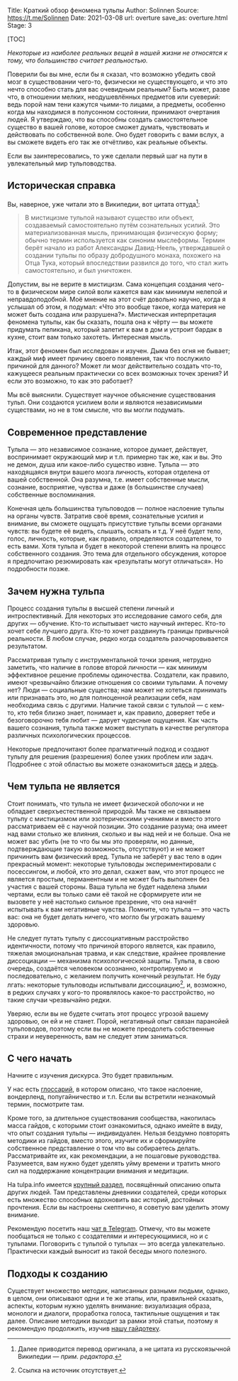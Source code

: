 Title: Краткий обзор феномена тульпы
Author: Solinnen
Source: https://t.me/Solinnen
Date: 2021-03-08
url: overture
save_as: overture.html
Stage: 3

[TOC]

_Некоторые из наиболее реальных вещей в нашей жизни не относятся к тому, что большинство считает реальностью._

Поверили бы вы мне, если бы я сказал, что возможно убедить свой мозг в существовании чего-то, физически не существующего, и что это нечто способно стать для вас очевидным реальным? Быть может, разве что, в отношении мелких, неодушевлённых предметов или суеверий: ведь порой нам тени кажутся чьими-то лицами, а предметы, особенно когда мы находимся в полусонном состоянии, принимают очертания людей. Я утверждаю, что вы способны создать самостоятельное существо в вашей голове, которое сможет думать, чувствовать и действовать по собственной воле. Оно будет говорить с вами вслух, а вы сможете видеть его так же отчётливо, как реальные объекты.

Если вы заинтересовались, то уже сделали первый шаг на пути в увлекательный мир тульповодства.

## Историческая справка

Вы, наверное, уже читали это в Википедии, вот цитата оттуда[^1]:

[^1]: Далее приводится перевод оригинала, а не цитата из русскоязычной Википедии — _прим. редактора_.

> В мистицизме тульпой называют существо или объект, создаваемый самостоятельно путём сознательных усилий. Это материализованная мысль, принимающая физическую форму; обычно термин используется как синоним мыслеформы. Термин берёт начало из работ Александры Давид-Неель, утверждавшей о создании тульпы по образу добродушного монаха, похожего на Отца Тука, который впоследствии развился до того, что стал жить самостоятельно, и был уничтожен.

Допустим, вы не верите в мистицизм. Сама концепция создания чего-то в физическом мире силой воли кажется вам как минимум нелепой и неправдоподобной. Моё мнение на этот счёт довольно научно, когда я услышал об этом, я подумал: «Что это вообще такое, когда материя не может быть создана или разрушена?». Мистическая интерпретация феномена тульпы, как бы сказать, пошла она к чёрту — вы можете придумать пеликана, который залетит к вам в дом и устроит бардак в кухне, стоит вам только захотеть. Интересная мысль.

Итак, этот феномен был исследован и изучен. Дыма без огня не бывает; каждый миф имеет причину своего появления, так что послужило причиной для данного? Может ли мозг действительно создать что-то, кажущееся реальным практически со всех возможных точек зрения? И если это возможно, то как это работает?

Мы всё выяснили. Существует научное объяснение существования тульп. Они создаются усилием воли и являются независимыми существами, но не в том смысле, что вы могли подумать.

## Современное представление

Тульпа — это независимое сознание, которое думает, действует, воспринимает окружающий мир и т.п. примерно так же, как и вы. Это не демон, душа или какое-либо существо извне. Тульпа — это находящаяся внутри вашего мозга личность, которая отделена от вашей собственной. Она разумна, т.е. имеет собственные мысли, сознание, восприятие, чувства и даже (в большинстве случаев) собственные воспоминания.

Конечная цель большинства тульповодов — полное наслоение тульпы на органы чувств. Затратив своё время, сознательные усилия и внимание, вы сможете ощущать присутствие тульпы всеми органами чувств: вы будете её видеть, слышать, осязать и т.д. У неё будет тело, голос, личность, которые, как правило, определяются создателем, то есть вами. Хотя тульпа и будет в некоторой степени влиять на процесс собственного создания. Это тема для отдельного обсуждения, которое я предпочитаю резюмировать как «результаты могут отличаться». Но подробности позже.

## Зачем нужна тульпа

Процесс создания тульпы в высшей степени личный и интроспективный. Для некоторых это исследование самого себя, для других — обучение. Кто-то испытывает чисто научный интерес. Кто-то хочет себе лучшего друга. Кто-то хочет раздвинуть границы привычной реальности. В любом случае, редко когда создатель разочаровывается результатом.

Рассматривая тульпу с инструментальной точки зрения, нетрудно заметить, что наличие в голове второй личности — как минимум эффективное решение проблемы одиночества. Создатели, как правило, имеют чрезвычайно близкие отношения со своими тульпами. А почему нет? Люди — социальные существа; нам может не хотеться принимать или признавать это, но для полноценной реализации себя, нам необходима связь с другими. Наличие такой связи с тульпой — с кем-то, кто тебя близко знает, понимает и, как правило, доверяет тебе и безоговорочно тебя любит — дарует чудесные ощущения. Как часть вашего сознания, тульпа также может выступать в качестве регулятора различных психологических процессов.

Некоторые предпочитают более прагматичный подход и создают тульпу для решения (разрешения) более узких проблем или задач. Подробнее с этой областью вы можете ознакомиться [здесь](/polnyi-gaid/gaid-po-sozdaniiu-servitora) и [здесь](/polnyi-gaid/osnovy-servopragmatiki).

## Чем тульпа не является

Стоит понимать, что тульпа не имеет физической оболочки и не обладает сверхъестественной природой. Мы также не связываем тульпу с мистицизмом или эзотерическими учениями и вместо этого рассматриваем её с научной позиции. Это создание разума; она имеет над вами столько же влияния, сколько и вы над ней и не больше. Она не может вас убить (не то что бы мы это проверяли, но данные, подтверждающие такую возможность, отсутствуют) и не может причинить вам физический вред. Тульпа не заберёт у вас тело в один прекрасный момент: некоторые тульповоды экспериментировали с посессингом, и любой, кто это делал, скажет вам, что этот процесс не является простым, перманентным и не может быть выполнен без участия с вашей стороны. Ваша тульпа не будет наделена злыми чертами, если вы только сами её такой не сформируете или не вызовете у неё настолько сильное презрение, что она начнёт испытывать к вам негативные чувства. Помните, что тульпа — это часть вас: она не будет делать ничего, что могло бы угрожать вашему здоровью.

Не следует путать тульпу с диссоциативным расстройство идентичности, потому что причиной второго является, как правило, тяжелая эмоциональная травма, и как следствие, крайнее проявление диссоциации — механизма психологической защиты. Тульпа, в свою очередь, создаётся человеком осознанно, контролируемо и последовательно, с желанием получить конечный результат. Не буду лгать: некоторые тульповоды испытывали диссоциацию[^2], и, возможно, в редких случаях у кого-то проявлялось какое-то расстройство, но такие случаи чрезвычайно редки.

[^2]: Сcылка на источник отсутствует.

Уверяю, если вы не будете считать этот процесс угрозой вашему здоровью, он ей и не станет. Порой, негативный опыт связан паранойей тульповодов, поэтому если вы не можете преодолеть собственные страхи и неуверенность, вам не следует этим заниматься.

## С чего начать

Начните с изучения дискурса. Это будет правильным.

У нас есть [глоссарий](/glossary), в котором описано, что такое наслоение, вондерленд, попугайничество и т.п. Если вы встретили незнакомый термин, посмотрите там.

Кроме того, за длительное существования сообщества, накопилась масса гайдов, с которыми стоит ознакомиться, однако имейте в виду, что опыт создания тульпы — индивидуален. Нельзя бездумно повторять методики из гайдов, вместо этого, изучите их и сформируйте собственное представление о том что вы собираетесь делать. Рассматривайте их, как рекомендации, а не пошаговые руководства. Разумеется, вам нужно будет уделять уйму времени и тратить много сил на  поддержание концентрации внимания и медитации.

На tulpa.info имеется [крупный раздел](https://community.tulpa.info/forum/12-progress-reports/), посвящённый описанию опыта других людей. Там представлены дневники создателей, среди которых есть множество способных вдохновить вас историй, достойных прочтения. Если вы настроены скептично, я советую вам уделить этому внимание.

Рекомендую посетить наш [чат в Telegram](https://t.me/TulpaWikia). Отмечу, что вы можете пообщаться не только с создателями и интересующимися, но и с тульпами. Поговорить с тульпой о тульпах — это всегда увлекательно. Практически каждый выносит из такой беседы много полезного.

## Подходы к созданию

Существует множество методик, написанных разными людьми, однако, в целом, они описывают одни и те же этапы, или, правильней сказать, аспекты, которым нужно уделять внимание: визуализация образа, монологи и диалоги, проработка голоса, тактильные ощущения и так далее. Описание методики выходит за рамки этой статьи, поэтому я рекомендую продолжить, изучив [нашу гайдотеку](/categories).